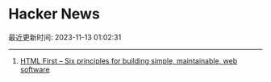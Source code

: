 # Hacker News

最近更新时间: 2023-11-13 01:02:31

--- 
1. [HTML First – Six principles for building simple, maintainable, web software](https://html-first.com/) 
